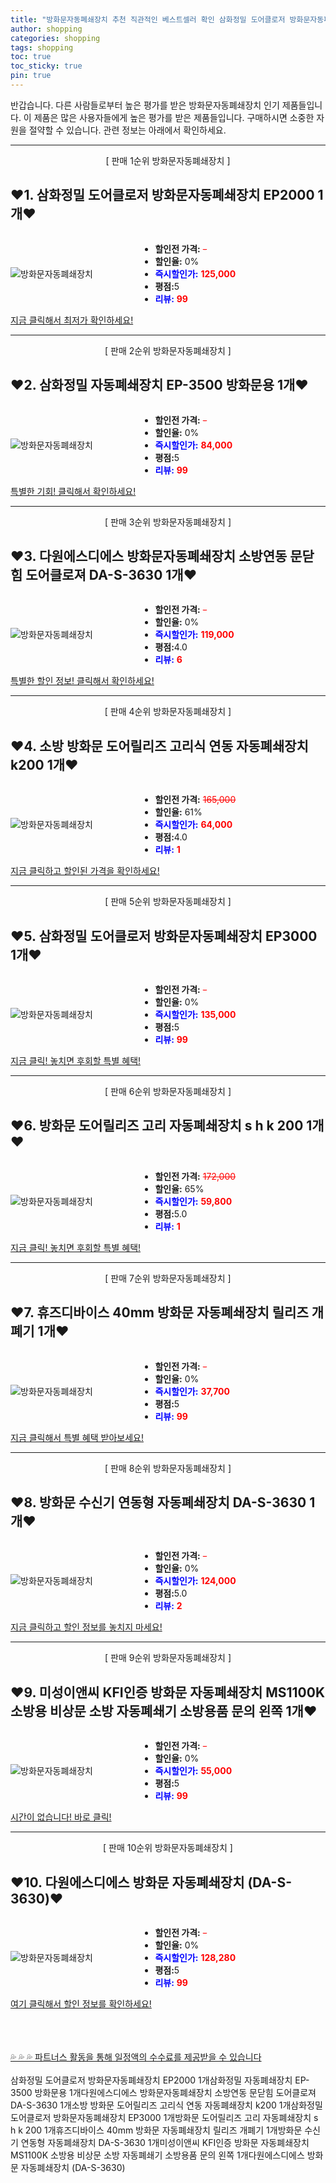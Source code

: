 ```yaml
---
title: "방화문자동폐쇄장치 추천 직관적인 베스트셀러 확인 삼화정밀 도어클로저 방화문자동폐쇄장치 EP2000 1개"
author: shopping
categories: shopping
tags: shopping
toc: true
toc_sticky: true
pin: true
---
```

반갑습니다. 다른 사람들로부터 높은 평가를 받은 방화문자동폐쇄장치 인기 제품들입니다. 이 제품은 많은 사용자들에게 높은 평가를 받은 제품들입니다. 구매하시면 소중한 자원을 절약할 수 있습니다. 관련 정보는 아래에서 확인하세요.

---
<p class="toplist" style="margin: 0 auto; display: block; width: fit-content;">[ 판매 1순위 방화문자동폐쇄장치 ]</p>

<h2><strong>❤️1. 삼화정밀 도어클로저 방화문자동폐쇄장치 EP2000 1개❤️</strong></h2>

<div style="display: flex; align-items: center;">
    <div style="flex: 0.4;">
        <img src="https://thumbnail9.coupangcdn.com/thumbnails/remote/230x230ex/image/vendor_inventory/7d2e/b26f6c4a15ad33da06f0c4f7c70df675ca7f6a66e7194947ab9ab022a284.jpg" alt="방화문자동폐쇄장치" style="max-width: 100%;">
    </div>
    <div style="flex: 0.6; margin-left: 10px;">
        <ul>
            <li><strong>할인전 가격:</strong> <del style="color: red;">-</del></li>
            <li><strong>할인율:</strong> 0%</li>
            <li><span style='color:blue'><strong>즉시할인가:</strong></span> <span style='color:red'><strong>125,000</strong></span></li>
            <li><strong>평점:</strong>5</li>
            <li><span style='color:blue'><strong>리뷰:</strong></span> <span style='color:red'><strong>99</strong></span></li>
        </ul>
    </div>
</div>
<div class="center">
    <a href="https://selin100587001.github.io?lptag=AF9450613&subid=githubio&pageKey=7910400000&traceid=V0-153&itemId=21703412486&vendorItemId=88752929961" class="myButton">
        지금 클릭해서 최저가 확인하세요!
    </a>
</div>


---
<p class="toplist" style="margin: 0 auto; display: block; width: fit-content;">[ 판매 2순위 방화문자동폐쇄장치 ]</p>

<h2><strong>❤️2. 삼화정밀 자동폐쇄장치 EP-3500 방화문용 1개❤️</strong></h2>

<div style="display: flex; align-items: center;">
    <div style="flex: 0.4;">
        <img src="https://thumbnail10.coupangcdn.com/thumbnails/remote/230x230ex/image/vendor_inventory/952f/a1f6d9297de579e3ec059f16535e5d86af152183987812fb4eebc51cfc18.png" alt="방화문자동폐쇄장치" style="max-width: 100%;">
    </div>
    <div style="flex: 0.6; margin-left: 10px;">
        <ul>
            <li><strong>할인전 가격:</strong> <del style="color: red;">-</del></li>
            <li><strong>할인율:</strong> 0%</li>
            <li><span style='color:blue'><strong>즉시할인가:</strong></span> <span style='color:red'><strong>84,000</strong></span></li>
            <li><strong>평점:</strong>5</li>
            <li><span style='color:blue'><strong>리뷰:</strong></span> <span style='color:red'><strong>99</strong></span></li>
        </ul>
    </div>
</div>
<div class="center">
    <a href="https://selin100587001.github.io?lptag=AF9450613&subid=githubio&pageKey=7816035980&traceid=V0-153&itemId=21214954930&vendorItemId=88925712537" class="myButton">
        특별한 기회! 클릭해서 확인하세요!
    </a>
</div>


---
<p class="toplist" style="margin: 0 auto; display: block; width: fit-content;">[ 판매 3순위 방화문자동폐쇄장치 ]</p>

<h2><strong>❤️3. 다원에스디에스 방화문자동폐쇄장치 소방연동 문닫힘 도어클로져 DA-S-3630 1개❤️</strong></h2>

<div style="display: flex; align-items: center;">
    <div style="flex: 0.4;">
        <img src="https://thumbnail10.coupangcdn.com/thumbnails/remote/230x230ex/image/vendor_inventory/9966/db7d5f3a51ed04b510d60c969ebb69b03bb3a0ff2dc619999e395eca7e79.jpeg" alt="방화문자동폐쇄장치" style="max-width: 100%;">
    </div>
    <div style="flex: 0.6; margin-left: 10px;">
        <ul>
            <li><strong>할인전 가격:</strong> <del style="color: red;">-</del></li>
            <li><strong>할인율:</strong> 0%</li>
            <li><span style='color:blue'><strong>즉시할인가:</strong></span> <span style='color:red'><strong>119,000</strong></span></li>
            <li><strong>평점:</strong>4.0</li>
            <li><span style='color:blue'><strong>리뷰:</strong></span> <span style='color:red'><strong>6</strong></span></li>
        </ul>
    </div>
</div>
<div class="center">
    <a href="https://selin100587001.github.io?lptag=AF9450613&subid=githubio&pageKey=333388373&traceid=V0-153&itemId=1064789026&vendorItemId=70999127198" class="myButton">
        특별한 할인 정보! 클릭해서 확인하세요!
    </a>
</div>


---
<p class="toplist" style="margin: 0 auto; display: block; width: fit-content;">[ 판매 4순위 방화문자동폐쇄장치 ]</p>

<h2><strong>❤️4. 소방 방화문 도어릴리즈 고리식 연동 자동폐쇄장치 k200 1개❤️</strong></h2>

<div style="display: flex; align-items: center;">
    <div style="flex: 0.4;">
        <img src="https://thumbnail7.coupangcdn.com/thumbnails/remote/230x230ex/image/vendor_inventory/aa67/ddee2a6ee780ce1aec177272590844fb6499b519a6d9667dd6e608d00662.jpg" alt="방화문자동폐쇄장치" style="max-width: 100%;">
    </div>
    <div style="flex: 0.6; margin-left: 10px;">
        <ul>
            <li><strong>할인전 가격:</strong> <del style="color: red;">165,000</del></li>
            <li><strong>할인율:</strong> 61%</li>
            <li><span style='color:blue'><strong>즉시할인가:</strong></span> <span style='color:red'><strong>64,000</strong></span></li>
            <li><strong>평점:</strong>4.0</li>
            <li><span style='color:blue'><strong>리뷰:</strong></span> <span style='color:red'><strong>1</strong></span></li>
        </ul>
    </div>
</div>
<div class="center">
    <a href="https://selin100587001.github.io?lptag=AF9450613&subid=githubio&pageKey=6402500695&traceid=V0-153&itemId=13695846004&vendorItemId=80947354839" class="myButton">
        지금 클릭하고 할인된 가격을 확인하세요!
    </a>
</div>


---
<p class="toplist" style="margin: 0 auto; display: block; width: fit-content;">[ 판매 5순위 방화문자동폐쇄장치 ]</p>

<h2><strong>❤️5. 삼화정밀 도어클로저 방화문자동폐쇄장치 EP3000 1개❤️</strong></h2>

<div style="display: flex; align-items: center;">
    <div style="flex: 0.4;">
        <img src="https://thumbnail7.coupangcdn.com/thumbnails/remote/230x230ex/image/vendor_inventory/8cbe/93305b76fbebd48a9819843ca411b14fcf5a315be5f000618d214f12ba24.png" alt="방화문자동폐쇄장치" style="max-width: 100%;">
    </div>
    <div style="flex: 0.6; margin-left: 10px;">
        <ul>
            <li><strong>할인전 가격:</strong> <del style="color: red;">-</del></li>
            <li><strong>할인율:</strong> 0%</li>
            <li><span style='color:blue'><strong>즉시할인가:</strong></span> <span style='color:red'><strong>135,000</strong></span></li>
            <li><strong>평점:</strong>5</li>
            <li><span style='color:blue'><strong>리뷰:</strong></span> <span style='color:red'><strong>99</strong></span></li>
        </ul>
    </div>
</div>
<div class="center">
    <a href="https://selin100587001.github.io?lptag=AF9450613&subid=githubio&pageKey=7967158714&traceid=V0-153&itemId=22050918001&vendorItemId=89098195914" class="myButton">
        지금 클릭! 놓치면 후회할 특별 혜택!
    </a>
</div>


---
<p class="toplist" style="margin: 0 auto; display: block; width: fit-content;">[ 판매 6순위 방화문자동폐쇄장치 ]</p>

<h2><strong>❤️6. 방화문 도어릴리즈 고리 자동폐쇄장치 s h k 200 1개❤️</strong></h2>

<div style="display: flex; align-items: center;">
    <div style="flex: 0.4;">
        <img src="https://thumbnail10.coupangcdn.com/thumbnails/remote/230x230ex/image/vendor_inventory/f28d/a647d2c018e95ff007da622a1687add1293a0c8642cd2329bbe52766b05c.jpg" alt="방화문자동폐쇄장치" style="max-width: 100%;">
    </div>
    <div style="flex: 0.6; margin-left: 10px;">
        <ul>
            <li><strong>할인전 가격:</strong> <del style="color: red;">172,000</del></li>
            <li><strong>할인율:</strong> 65%</li>
            <li><span style='color:blue'><strong>즉시할인가:</strong></span> <span style='color:red'><strong>59,800</strong></span></li>
            <li><strong>평점:</strong>5.0</li>
            <li><span style='color:blue'><strong>리뷰:</strong></span> <span style='color:red'><strong>1</strong></span></li>
        </ul>
    </div>
</div>
<div class="center">
    <a href="https://selin100587001.github.io?lptag=AF9450613&subid=githubio&pageKey=6731433073&traceid=V0-153&itemId=15686090793&vendorItemId=89764520927" class="myButton">
        지금 클릭! 놓치면 후회할 특별 혜택!
    </a>
</div>


---
<p class="toplist" style="margin: 0 auto; display: block; width: fit-content;">[ 판매 7순위 방화문자동폐쇄장치 ]</p>

<h2><strong>❤️7. 휴즈디바이스 40mm 방화문 자동폐쇄장치 릴리즈 개폐기 1개❤️</strong></h2>

<div style="display: flex; align-items: center;">
    <div style="flex: 0.4;">
        <img src="https://thumbnail7.coupangcdn.com/thumbnails/remote/230x230ex/image/vendor_inventory/4643/e479d9e364b0d6eb698d7d3af19047a3cb2d2a9d3a189ba693c5c1120c66.jpeg" alt="방화문자동폐쇄장치" style="max-width: 100%;">
    </div>
    <div style="flex: 0.6; margin-left: 10px;">
        <ul>
            <li><strong>할인전 가격:</strong> <del style="color: red;">-</del></li>
            <li><strong>할인율:</strong> 0%</li>
            <li><span style='color:blue'><strong>즉시할인가:</strong></span> <span style='color:red'><strong>37,700</strong></span></li>
            <li><strong>평점:</strong>5</li>
            <li><span style='color:blue'><strong>리뷰:</strong></span> <span style='color:red'><strong>99</strong></span></li>
        </ul>
    </div>
</div>
<div class="center">
    <a href="https://selin100587001.github.io?lptag=AF9450613&subid=githubio&pageKey=7291931988&traceid=V0-153&itemId=18639699298&vendorItemId=85774837267" class="myButton">
        지금 클릭해서 특별 혜택 받아보세요!
    </a>
</div>


---
<p class="toplist" style="margin: 0 auto; display: block; width: fit-content;">[ 판매 8순위 방화문자동폐쇄장치 ]</p>

<h2><strong>❤️8. 방화문 수신기 연동형 자동폐쇄장치 DA-S-3630 1개❤️</strong></h2>

<div style="display: flex; align-items: center;">
    <div style="flex: 0.4;">
        <img src="https://thumbnail7.coupangcdn.com/thumbnails/remote/230x230ex/image/vendor_inventory/4b61/2d9a79f011af44bd29b3ab71ac962c0d870aae8bc0f89de284ed3837c33d.jpg" alt="방화문자동폐쇄장치" style="max-width: 100%;">
    </div>
    <div style="flex: 0.6; margin-left: 10px;">
        <ul>
            <li><strong>할인전 가격:</strong> <del style="color: red;">-</del></li>
            <li><strong>할인율:</strong> 0%</li>
            <li><span style='color:blue'><strong>즉시할인가:</strong></span> <span style='color:red'><strong>124,000</strong></span></li>
            <li><strong>평점:</strong>5.0</li>
            <li><span style='color:blue'><strong>리뷰:</strong></span> <span style='color:red'><strong>2</strong></span></li>
        </ul>
    </div>
</div>
<div class="center">
    <a href="https://selin100587001.github.io?lptag=AF9450613&subid=githubio&pageKey=1820877909&traceid=V0-153&itemId=3098529414&vendorItemId=71086326206" class="myButton">
        지금 클릭하고 할인 정보를 놓치지 마세요!
    </a>
</div>


---
<p class="toplist" style="margin: 0 auto; display: block; width: fit-content;">[ 판매 9순위 방화문자동폐쇄장치 ]</p>

<h2><strong>❤️9. 미성이앤씨 KFI인증 방화문 자동폐쇄장치 MS1100K 소방용 비상문 소방 자동폐쇄기 소방용품 문의 왼쪽 1개❤️</strong></h2>

<div style="display: flex; align-items: center;">
    <div style="flex: 0.4;">
        <img src="https://thumbnail10.coupangcdn.com/thumbnails/remote/230x230ex/image/vendor_inventory/7ef6/4dcb1605c2ee049154e6c1cd86a8df429d049aaecb0cae8a5494e8df8eb5.jpg" alt="방화문자동폐쇄장치" style="max-width: 100%;">
    </div>
    <div style="flex: 0.6; margin-left: 10px;">
        <ul>
            <li><strong>할인전 가격:</strong> <del style="color: red;">-</del></li>
            <li><strong>할인율:</strong> 0%</li>
            <li><span style='color:blue'><strong>즉시할인가:</strong></span> <span style='color:red'><strong>55,000</strong></span></li>
            <li><strong>평점:</strong>5</li>
            <li><span style='color:blue'><strong>리뷰:</strong></span> <span style='color:red'><strong>99</strong></span></li>
        </ul>
    </div>
</div>
<div class="center">
    <a href="https://selin100587001.github.io?lptag=AF9450613&subid=githubio&pageKey=7751035254&traceid=V0-153&itemId=20877810188&vendorItemId=87945046752" class="myButton">
        시간이 없습니다! 바로 클릭!
    </a>
</div>


---
<p class="toplist" style="margin: 0 auto; display: block; width: fit-content;">[ 판매 10순위 방화문자동폐쇄장치 ]</p>

<h2><strong>❤️10. 다원에스디에스 방화문 자동폐쇄장치 (DA-S-3630)❤️</strong></h2>

<div style="display: flex; align-items: center;">
    <div style="flex: 0.4;">
        <img src="https://thumbnail7.coupangcdn.com/thumbnails/remote/230x230ex/image/vendor_inventory/23ae/5dc60ed5bb61a1ee040b45db7ce5fb107b0d0e8ee55f1aa0a5a7fdb172af.jpeg" alt="방화문자동폐쇄장치" style="max-width: 100%;">
    </div>
    <div style="flex: 0.6; margin-left: 10px;">
        <ul>
            <li><strong>할인전 가격:</strong> <del style="color: red;">-</del></li>
            <li><strong>할인율:</strong> 0%</li>
            <li><span style='color:blue'><strong>즉시할인가:</strong></span> <span style='color:red'><strong>128,280</strong></span></li>
            <li><strong>평점:</strong>5</li>
            <li><span style='color:blue'><strong>리뷰:</strong></span> <span style='color:red'><strong>99</strong></span></li>
        </ul>
    </div>
</div>
<div class="center">
    <a href="https://selin100587001.github.io?lptag=AF9450613&subid=githubio&pageKey=7291931976&traceid=V0-153&itemId=18639699241&vendorItemId=85774837640" class="myButton">
        여기 클릭해서 할인 정보를 확인하세요!
    </a>
</div>

<br><br><br>[💦 💦 💦 파트너스 활동을 통해 일정액의 수수료를 제공받을 수 있습니다](https://link.coupang.com/a/bcpT2c)<br><br>삼화정밀 도어클로저 방화문자동폐쇄장치 EP2000 1개삼화정밀 자동폐쇄장치 EP-3500 방화문용 1개다원에스디에스 방화문자동폐쇄장치 소방연동 문닫힘 도어클로져 DA-S-3630 1개소방 방화문 도어릴리즈 고리식 연동 자동폐쇄장치 k200 1개삼화정밀 도어클로저 방화문자동폐쇄장치 EP3000 1개방화문 도어릴리즈 고리 자동폐쇄장치 s h k 200 1개휴즈디바이스 40mm 방화문 자동폐쇄장치 릴리즈 개폐기 1개방화문 수신기 연동형 자동폐쇄장치 DA-S-3630 1개미성이앤씨 KFI인증 방화문 자동폐쇄장치 MS1100K 소방용 비상문 소방 자동폐쇄기 소방용품 문의 왼쪽 1개다원에스디에스 방화문 자동폐쇄장치 (DA-S-3630)